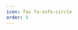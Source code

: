 ```yaml
---
icon: fas fa-info-circle
order: 5
---
```


<meta http-equiv="Refresh" content="0; url='{{ site.baseurl }}/posts/about/'" />